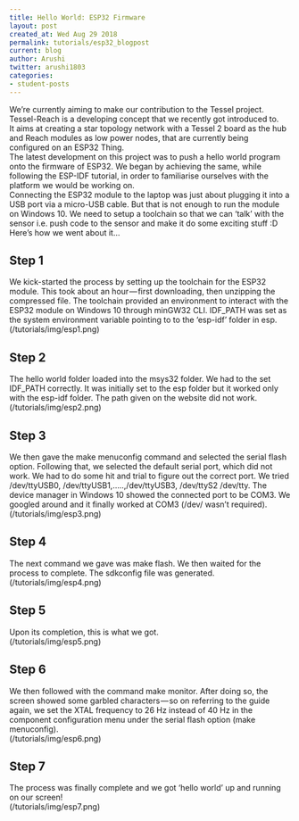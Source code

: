 ```yaml
---
title: Hello World: ESP32 Firmware
layout: post
created_at: Wed Aug 29 2018
permalink: tutorials/esp32_blogpost
current: blog
author: Arushi
twitter: arushi1803
categories:
- student-posts
---
```


We’re currently aiming to make our contribution to the Tessel project. Tessel-Reach is a developing concept that we 
recently got introduced to.<br>
It aims at creating a star topology network with a Tessel 2 board as the hub and Reach modules as low power nodes, 
that are currently being configured on an ESP32 Thing.<br>
The latest development on this project was to push a hello world program onto the firmware of ESP32. We began 
by achieving the same, while following the ESP-IDF tutorial, in order to familiarise ourselves with the 
platform we would be working on.<br>
Connecting the ESP32 module to the laptop was just about plugging it into a USB port via a micro-USB 
cable. But that is not enough to run the module on Windows 10. We need to setup a toolchain so that we can ‘talk’
with the sensor i.e. push code to the sensor and make it do some exciting stuff :D<br>
Here’s how we went about it...<br>
## Step 1
We kick-started the process by setting up the toolchain for the ESP32 module. This took about an hour — first 
downloading, then unzipping the compressed file. The toolchain provided an environment to interact with the ESP32 
module on Windows 10 through minGW32 CLI. IDF_PATH was set as the system environment variable pointing to to the 
‘esp-idf’ folder in esp.<br>
(/tutorials/img/esp1.png)
## Step 2
The hello world folder loaded into the msys32 folder. We had to the set IDF_PATH correctly. It was initially set 
to the esp folder but it worked only with the esp-idf folder. The path given on the website did not work.<br>
(/tutorials/img/esp2.png)
## Step 3
We then gave the make menuconfig command and selected the serial flash option. Following that, we selected the default
serial port, which did not work. We had to do some hit and trial to figure out the correct port. We tried /dev/ttyUSB0,
/dev/ttyUSB1,…..,/dev/ttyUSB3, /dev/ttyS2 /dev/tty. The device manager in Windows 10 showed the connected port to be
COM3. We googled around and it finally worked at COM3 (/dev/ wasn’t required).<br>
(/tutorials/img/esp3.png)
## Step 4
The next command we gave was make flash. We then waited for the process to complete. The sdkconfig file was generated.<br>
(/tutorials/img/esp4.png)
## Step 5
Upon its completion, this is what we got.<br>
(/tutorials/img/esp5.png)
## Step 6
We then followed with the command make monitor. After doing so, the screen showed some garbled characters — so on
referring to the guide again, we set the XTAL frequency to 26 Hz instead of 40 Hz in the component configuration 
menu under the serial flash option (make menuconfig).<br>
(/tutorials/img/esp6.png)
## Step 7
The process was finally complete and we got ‘hello world’ up and running on our screen!<br>
(/tutorials/img/esp7.png)


